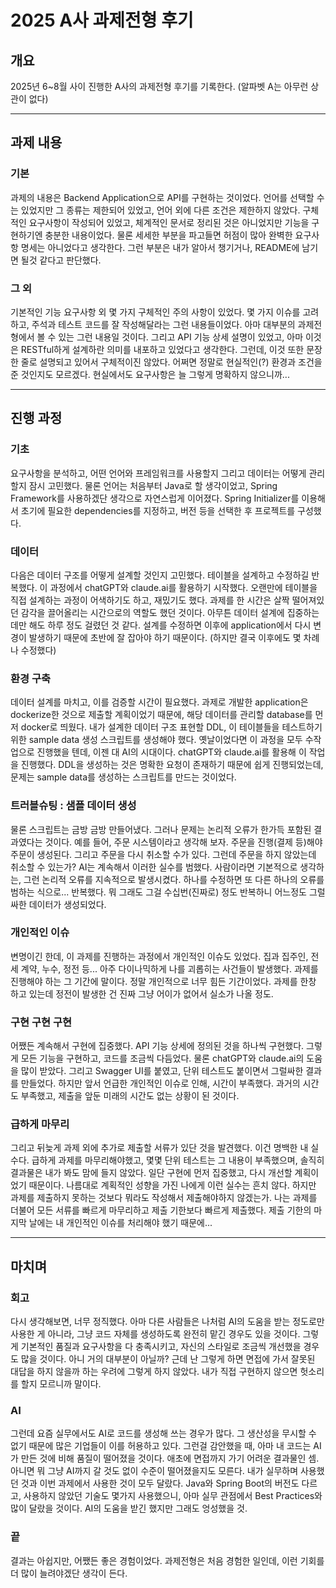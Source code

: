 # 2025 A사 과제전형 후기



## 개요

2025년 6~8월 사이 진행한 A사의 과제전형 후기를 기록한다. (알파벳 A는 아무런 상관이 없다)

---

## 과제 내용

### 기본

과제의 내용은 Backend Application으로 API를 구현하는 것이었다. 언어를 선택할 수는 있었지만 그 종류는 제한되어 있었고, 언어 외에 다른 조건은 제한하지 않았다. 구체적인 요구사항이 작성되어 있었고, 체계적인 문서로 정리된 것은 아니었지만 기능을 구현하기엔 충분한 내용이었다. 물론 세세한 부분을 파고들면 허점이 많아 완벽한 요구사항 명세는 아니었다고 생각한다. 그런 부분은 내가 알아서 챙기거나, README에 남기면 될것 같다고 판단했다. 

### 그 외

기본적인 기능 요구사항 외 몇 가지 구체적인 주의 사항이 있었다. 몇 가지 이슈를 고려하고, 주석과 테스트 코드를 잘 작성해달라는 그런 내용들이었다. 아마 대부분의 과제전형에서 볼 수 있는 그런 내용일 것이다. 그리고 API 기능 상세 설명이 있었고, 아마 이것은 RESTful하게 설계하란 의미를 내포하고 있었다고 생각한다. 그런데, 이것 또한 문장 한 줄로 설명되고 있어서 구체적이진 않았다. 어쩌면 정말로 현실적인(?) 환경과 조건을 준 것인지도 모르겠다. 현실에서도 요구사항은 늘 그렇게 명확하지 않으니까...

---

## 진행 과정

### 기초

요구사항을 분석하고, 어떤 언어와 프레임워크를 사용할지 그리고 데이터는 어떻게 관리할지 잠시 고민했다. 물론 언어는 처음부터 Java로 할 생각이었고, Spring Framework를 사용하겠단 생각으로 자연스럽게 이어졌다. Spring Initializer를 이용해서 초기에 필요한 dependencies를 지정하고, 버전 등을 선택한 후 프로젝트를 구성했다.

### 데이터

다음은 데이터 구조를 어떻게 설계할 것인지 고민했다. 테이블을 설계하고 수정하길 반복했다. 이 과정에서 chatGPT와 claude.ai를 활용하기 시작했다. 오랜만에 테이블을 직접 설계하는 과정이 어색하기도 하고, 재밌기도 했다. 과제를 한 시간은 살짝 떨어져있던 감각을 끌어올리는 시간으로의 역할도 했던 것이다. 아무튼 데이터 설계에 집중하는 데만 해도 하루 정도 걸렸던 것 같다. 설계를 수정하면 이후에 application에서 다시 변경이 발생하기 때문에 초반에 잘 잡아야 하기 때문이다. (하지만 결국 이후에도 몇 차례나 수정했다)

### 환경 구축

데이터 설계를 마치고, 이를 검증할 시간이 필요했다. 과제로 개발한 application은 dockerize한 것으로 제출할 계획이었기 때문에, 해당 데이터를 관리할 database를 먼저 docker로 띄웠다. 내가 설계한 데이터 구조 표현할 DDL, 이 테이블들을 테스트하기 위한 sample data 생성 스크립트를 생성해야 했다. 옛날이었다면 이 과정을 모두 수작업으로 진행했을 텐데, 이젠 대 AI의 시대이다. chatGPT와 claude.ai를 활용해 이 작업을 진행했다. DDL을 생성하는 것은 명확한 요청이 존재하기 때문에 쉽게 진행되었는데, 문제는 sample data를 생성하는 스크립트를 만드는 것이었다.

### 트러블슈팅 : 샘플 데이터 생성

물론 스크립트는 금방 금방 만들어냈다. 그러나 문제는 논리적 오류가 한가득 포함된 결과였다는 것이다. 예를 들어, 주문 시스템이라고 생각해 보자. 주문을 진행(결제 등)해야 주문이 생성된다. 그리고 주문을 다시 취소할 수가 있다. 그런데 주문을 하지 않았는데 취소할 수 있는가? AI는 계속해서 이러한 실수를 범했다. 사람이라면 기본적으로 생각하는, 그런 논리적 오류를 지속적으로 발생시켰다. 하나를 수정하면 또 다른 하나의 오류를 범하는 식으로... 반복했다. 뭐 그래도 그걸 수십번(진짜로) 정도 반복하니 어느정도 그럴싸한 데이터가 생성되었다. 

### 개인적인 이슈

변명이긴 한데, 이 과제를 진행하는 과정에서 개인적인 이슈도 있었다. 집과 집주인, 전세 계약, 누수, 정전 등... 아주 다이나믹하게 나를 괴롭히는 사건들이 발생했다. 과제를 진행해야 하는 그 기간에 말이다. 정말 개인적으로 너무 힘든 기간이었다. 과제를 한창 하고 있는데 정전이 발생한 건 진짜 그냥 어이가 없어서 실소가 나올 정도.

### 구현 구현 구현

어쨌든 계속해서 구현에 집중했다. API 기능 상세에 정의된 것을 하나씩 구현했다. 그렇게 모든 기능을 구현하고, 코드를 조금씩 다듬었다. 물론 chatGPT와 claude.ai의 도움을 많이 받았다. 그리고 Swagger UI를 붙였고, 단위 테스트도 붙이면서 그럴싸한 결과를 만들었다. 하지만 앞서 언급한 개인적인 이슈로 인해, 시간이 부족했다. 과거의 시간도 부족했고, 제출을 앞둔 미래의 시간도 없는 상황이 된 것이다. 

### 급하게 마무리

그리고 뒤늦게 과제 외에 추가로 제출할 서류가 있단 것을 발견했다. 이건 명백한 내 실수다. 급하게 과제를 마무리해야했고, 몇몇 단위 테스트는 그 내용이 부족했으며, 솔직히 결과물은 내가 봐도 맘에 들지 않았다. 일단 구현에 먼저 집중했고, 다시 개선할 계획이었기 때문이다. 나름대로 계획적인 성향을 가진 나에게 이런 실수는 흔치 않다. 하지만 과제를 제출하지 못하는 것보다 뭐라도 작성해서 제출해야하지 않겠는가. 나는 과제를 더불어 모든 서류를 빠르게 마무리하고 제출 기한보다 빠르게 제출했다. 제출 기한의 마지막 날에는 내 개인적인 이슈를  처리해야 했기 때문에... 

---

## 마치며

### 회고

다시 생각해보면, 너무 정직했다. 아마 다른 사람들은 나처럼 AI의 도움을 받는 정도로만 사용한 게 아니라, 그냥 코드 자체를 생성하도록 완전히 맡긴 경우도 있을 것이다. 그렇게 기본적인 품질과 요구사항을 다 충족시키고, 자신의 스타일로 조금씩 개선했을 경우도 많을 것이다. 아니 거의 대부분이 아닐까? 근데 난 그렇게 하면 면접에 가서 잘못된 대답을 하지 않을까 하는 우려에 그렇게 하지 않았다. 내가 직접 구현하지 않으면 헛소리를 할지 모르니까 말이다. 

### AI

그런데 요즘 실무에서도 AI로 코드를 생성해 쓰는 경우가 많다. 그 생산성을 무시할 수 없기 때문에 많은 기업들이 이를 허용하고 있다. 그런걸 감안했을 때, 아마 내 코드는 AI가 만든 것에 비해 품질이 떨어졌을 것이다. 애초에 면접까지 가기 어려운 결과물인 셈. 아니면 뭐 그냥 AI까지 갈 것도 없이 수준이 떨어졌을지도 모른다. 내가 실무하며 사용했던 것과 이번 과제에서 사용한 것이 모두 달랐다. Java와 Spring Boot의 버전도 다르고, 사용하지 않았던 기술도 몇가지 사용했으니, 아마 실무 관점에서 Best Practices와 많이 달랐을 것이다. AI의 도움을 받긴 했지만 그래도 엉성했을 것.

### 끝

결과는 아쉽지만, 어쨌든 좋은 경험이었다. 과제전형은 처음 경험한 일인데, 이런 기회를 더 많이 늘려야겠단 생각이 든다.

